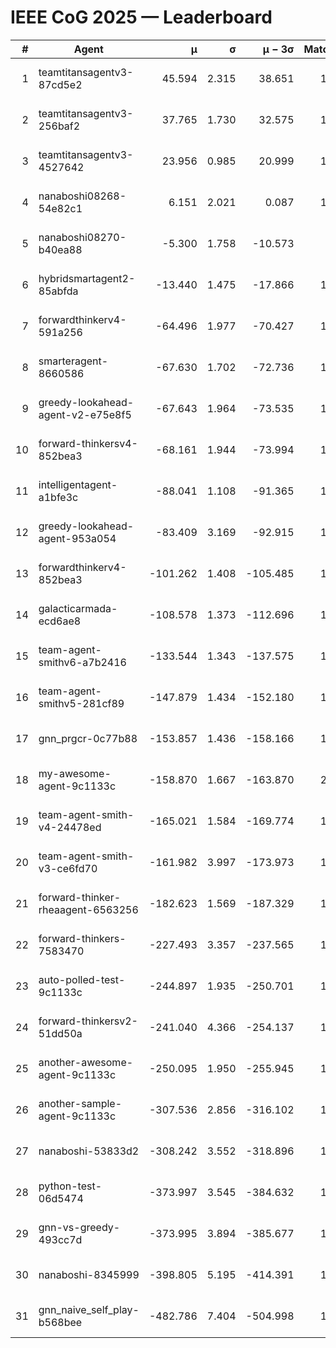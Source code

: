 # IEEE CoG 2025 — Leaderboard

| # | Agent | μ | σ | μ − 3σ | Matches | Updated |
|---:|---|---:|---:|---:|---:|---|
| 1 | teamtitansagentv3-87cd5e2 | 45.594 | 2.315 | 38.651 | 1500 | 2025-08-27 07:16 |
| 2 | teamtitansagentv3-256baf2 | 37.765 | 1.730 | 32.575 | 1540 | 2025-08-27 07:16 |
| 3 | teamtitansagentv3-4527642 | 23.956 | 0.985 | 20.999 | 1460 | 2025-08-27 07:16 |
| 4 | nanaboshi08268-54e82c1 | 6.151 | 2.021 | 0.087 | 1220 | 2025-08-27 07:16 |
| 5 | nanaboshi08270-b40ea88 | -5.300 | 1.758 | -10.573 | 320 | 2025-08-27 07:16 |
| 6 | hybridsmartagent2-85abfda | -13.440 | 1.475 | -17.866 | 1253 | 2025-08-27 07:16 |
| 7 | forwardthinkerv4-591a256 | -64.496 | 1.977 | -70.427 | 1280 | 2025-08-27 07:16 |
| 8 | smarteragent-8660586 | -67.630 | 1.702 | -72.736 | 1213 | 2025-08-27 07:16 |
| 9 | greedy-lookahead-agent-v2-e75e8f5 | -67.643 | 1.964 | -73.535 | 1358 | 2025-08-27 07:16 |
| 10 | forward-thinkersv4-852bea3 | -68.161 | 1.944 | -73.994 | 1392 | 2025-08-27 07:16 |
| 11 | intelligentagent-a1bfe3c | -88.041 | 1.108 | -91.365 | 1404 | 2025-08-27 07:16 |
| 12 | greedy-lookahead-agent-953a054 | -83.409 | 3.169 | -92.915 | 1478 | 2025-08-27 07:16 |
| 13 | forwardthinkerv4-852bea3 | -101.262 | 1.408 | -105.485 | 1222 | 2025-08-27 07:16 |
| 14 | galacticarmada-ecd6ae8 | -108.578 | 1.373 | -112.696 | 1440 | 2025-08-27 07:16 |
| 15 | team-agent-smithv6-a7b2416 | -133.544 | 1.343 | -137.575 | 1780 | 2025-08-27 07:16 |
| 16 | team-agent-smithv5-281cf89 | -147.879 | 1.434 | -152.180 | 1740 | 2025-08-27 07:16 |
| 17 | gnn_prgcr-0c77b88 | -153.857 | 1.436 | -158.166 | 1180 | 2025-08-27 07:16 |
| 18 | my-awesome-agent-9c1133c | -158.870 | 1.667 | -163.870 | 2040 | 2025-08-27 07:16 |
| 19 | team-agent-smith-v4-24478ed | -165.021 | 1.584 | -169.774 | 1500 | 2025-08-27 07:16 |
| 20 | team-agent-smith-v3-ce6fd70 | -161.982 | 3.997 | -173.973 | 1520 | 2025-08-27 07:16 |
| 21 | forward-thinker-rheaagent-6563256 | -182.623 | 1.569 | -187.329 | 1582 | 2025-08-27 07:16 |
| 22 | forward-thinkers-7583470 | -227.493 | 3.357 | -237.565 | 1540 | 2025-08-27 07:16 |
| 23 | auto-polled-test-9c1133c | -244.897 | 1.935 | -250.701 | 1300 | 2025-08-27 07:16 |
| 24 | forward-thinkersv2-51dd50a | -241.040 | 4.366 | -254.137 | 1662 | 2025-08-27 07:16 |
| 25 | another-awesome-agent-9c1133c | -250.095 | 1.950 | -255.945 | 1700 | 2025-08-27 07:16 |
| 26 | another-sample-agent-9c1133c | -307.536 | 2.856 | -316.102 | 1760 | 2025-08-27 07:16 |
| 27 | nanaboshi-53833d2 | -308.242 | 3.552 | -318.896 | 1480 | 2025-08-27 07:16 |
| 28 | python-test-06d5474 | -373.997 | 3.545 | -384.632 | 1320 | 2025-08-27 07:16 |
| 29 | gnn-vs-greedy-493cc7d | -373.995 | 3.894 | -385.677 | 1420 | 2025-08-27 07:16 |
| 30 | nanaboshi-8345999 | -398.805 | 5.195 | -414.391 | 1520 | 2025-08-27 07:16 |
| 31 | gnn_naive_self_play-b568bee | -482.786 | 7.404 | -504.998 | 1140 | 2025-08-27 07:16 |
